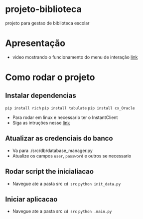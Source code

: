 # projeto-biblioteca
projeto para gestao de biblioteca escolar

#  Apresentação
- video mostrando o funcionamento do  menu de interação [link](https://youtu.be/SXoPBNDqKxA)

# Como rodar o projeto

## Instalar dependencias

`pip install rich`
`pip install tabulate`
`pip install cx_Oracle`

- Para rodar em linux e necessario ter o InstantClient
- Siga as intruções nesse [link](https://csiandal.medium.com/install-oracle-instant-client-on-ubuntu-4ffc8fdfda08)

## Atualizar as credenciais do banco
- Va para ./src/db/database_manager.py
- Atualize os campos `user`, `password` e outros se necessario

## Rodar script the inicialiacao
- Navegue ate a pasta src 
`cd src`
`python init_data.py`

## Iniciar aplicacao
- Navegue ate a pasta src 
`cd src`
`python .main.py`